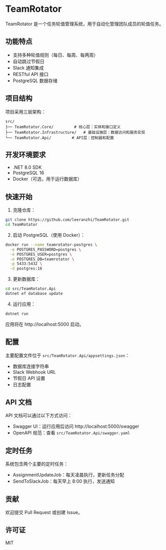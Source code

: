 # TeamRotator

TeamRotator 是一个任务轮值管理系统，用于自动化管理团队成员的轮值任务。

## 功能特点

- 支持多种轮值规则（每日、每周、每两周）
- 自动跳过节假日
- Slack 通知集成
- RESTful API 接口
- PostgreSQL 数据存储

## 项目结构

项目采用三层架构：

```
src/
├── TeamRotator.Core/         # 核心层：实体和接口定义
├── TeamRotator.Infrastructure/   # 基础设施层：数据访问和服务实现
└── TeamRotator.Api/         # API层：控制器和配置
```

## 开发环境要求

- .NET 8.0 SDK
- PostgreSQL 16
- Docker（可选，用于运行数据库）

## 快速开始

1. 克隆仓库：
```bash
git clone https://github.com/leeranzhi/TeamRotator.git
cd TeamRotator
```

2. 启动 PostgreSQL（使用 Docker）：
```bash
docker run --name teamrotator-postgres \
  -e POSTGRES_PASSWORD=postgres \
  -e POSTGRES_USER=postgres \
  -e POSTGRES_DB=teamrotator \
  -p 5433:5432 \
  -d postgres:16
```

3. 更新数据库：
```bash
cd src/TeamRotator.Api
dotnet ef database update
```

4. 运行应用：
```bash
dotnet run
```

应用将在 http://localhost:5000 启动。

## 配置

主要配置文件位于 `src/TeamRotator.Api/appsettings.json`：

- 数据库连接字符串
- Slack Webhook URL
- 节假日 API 设置
- 日志配置

## API 文档

API 文档可以通过以下方式访问：

- Swagger UI：运行应用后访问 http://localhost:5000/swagger
- OpenAPI 规范：查看 `src/TeamRotator.Api/swagger.yaml`

## 定时任务

系统包含两个主要的定时任务：

- AssignmentUpdateJob：每天凌晨执行，更新任务分配
- SendToSlackJob：每天早上 8:00 执行，发送通知

## 贡献

欢迎提交 Pull Request 或创建 Issue。

## 许可证

MIT 